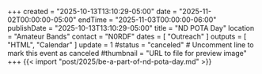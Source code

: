 +++
created = "2025-10-13T13:10:29-05:00"
date = "2025-11-02T00:00:00-05:00"
endTime = "2025-11-03T00:00:00-06:00"
publishDate = "2025-10-13T13:10:29-05:00"
title = "ND POTA Day"
location = "Amateur Bands"
contact = "N0RDF"
dates = [ "Outreach" ]
outputs = [ "HTML", "Calendar" ]
update = 1
#status = "canceled"	# Uncomment line to mark this event as canceled	
#thumbnail = "URL to file for preview image"
+++
{{< import "post/2025/be-a-part-of-nd-pota-day.md" >}}
